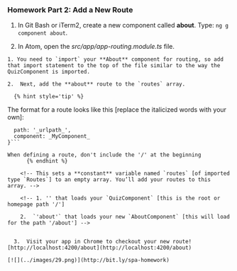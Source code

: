 ### Homework Part 2: Add a New Route

  1. In Git Bash or iTerm2, create a new component called **about**. Type: `ng g component about`.

  2. In Atom, open the _src/app/app-routing.module.ts_ file.

    1. You need to `import` your **About** component for routing, so add that import statement to the top of the file similar to the way the QuizComponent is imported.

    2.  Next, add the **about** route to the `routes` array.

      {% hint style='tip' %}
The format for a route looks like this [replace the italicized words with your own]:

```{
  path: '_urlpath_',
  component: _MyComponent_
}```

When defining a route, don't include the '/' at the beginning
      {% endhint %}

    <!-- This sets a **constant** variable named `routes` [of imported type `Routes`] to an empty array. You’ll add your routes to this array. -->

    <!-- 1. '' that loads your `QuizComponent` [this is the root or homepage path '/']

    2.  `'about'` that loads your new `AboutComponent` [this will load for the path '/about'] -->


  3.  Visit your app in Chrome to checkout your new route!  [http://localhost:4200/about](http://localhost:4200/about)

[![](../images/29.png)](http://bit.ly/spa-homework)
